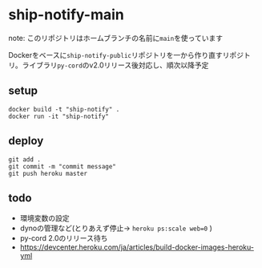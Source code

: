 # ship-notify-main

note: このリポジトリはホームブランチの名前に``main``を使っています

Dockerをベースに``ship-notify-public``リポジトリを一から作り直すリポジトリ。ライブラリ``py-cord``のv2.0リリース後対応し、順次以降予定

## setup
```
docker build -t "ship-notify" .
docker run -it "ship-notify"
```
## deploy
```
git add .
git commit -m "commit message"
git push heroku master
```

## todo

- 環境変数の設定
- dynoの管理など(とりあえず停止→ ``heroku ps:scale web=0`` )
- py-cord 2.0のリリース待ち
- https://devcenter.heroku.com/ja/articles/build-docker-images-heroku-yml